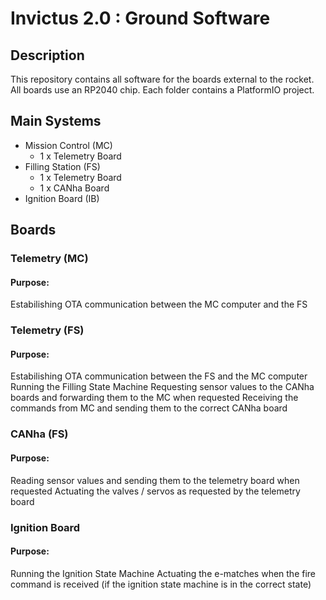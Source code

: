 # Invictus 2.0 : Ground Software
## Description
This repository contains all software for the boards external to the rocket.
All boards use an RP2040 chip.
Each folder contains a PlatformIO project.

## Main Systems
- Mission Control (MC)
    - 1 x Telemetry Board
- Filling Station (FS)
    - 1 x Telemetry Board
    - 1 x CANha Board
- Ignition Board (IB)

## Boards
### Telemetry (MC)
#### Purpose:
Estabilishing OTA communication between the MC computer and the FS

### Telemetry (FS)
#### Purpose:
Estabilishing OTA communication between the FS and the MC computer 
Running the Filling State Machine
Requesting sensor values to the CANha boards and forwarding them to the MC when requested
Receiving the commands from MC and sending them to the correct CANha board

### CANha (FS)
#### Purpose:
Reading sensor values and sending them to the telemetry board when requested
Actuating the valves / servos as requested by the telemetry board

### Ignition Board
#### Purpose:
Running the Ignition State Machine
Actuating the e-matches when the fire command is received (if the ignition state machine is in the correct state)
